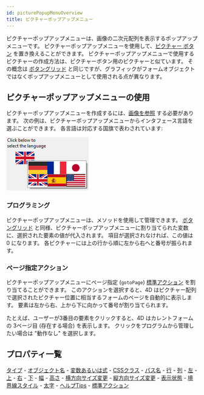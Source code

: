 ```yaml
---
id: picturePopupMenuOverview
title: ピクチャーポップアップメニュー
---
```


ピクチャーポップアップメニューは、画像の二次元配列を表示するポップアップメニューです。 ピクチャーポップアップメニューを使用して、[ピクチャー ボタン](pictureButton_overview.md) を置き換えることができます。 ピクチャーポップアップメニューで使用するピクチャーの作成方法は、ピクチャーボタン用のピクチャーと似ています。 その概念は [ボタングリッド](buttonGrid_overview.md) と同じですが、グラフィックがフォームオブジェクトではなくポップアップメニューとして使用される点が異なります。

## ピクチャーポップアップメニューの使用

ピクチャーポップアップメニューを作成するには、[画像を参照](properties_Picture.md#パス名) する必要があります。 次の例は、ピクチャーポップアップメニューからインタフェース言語を選ぶことができます。 各言語は対応する国旗で表わされています:

![](../assets/en/FormObjects/picturePopupMenu_example.png)

### プログラミング

ピクチャーポップアップメニューは、メソッドを使用して管理できます。 [ボタングリッド](buttonGrid_overview.md) と同様、ピクチャーポップアップメニューに割り当てられた変数に、選択された要素の値が代入されます。 項目が選択されなければ、この値は 0 になります。 各ピクチャーには上の行から順に左から右へと番号が振られます。

### ページ指定アクション

ピクチャーポップアップメニューにページ指定 (`gotoPage`) [標準アクション](https://doc.4d.com/4Dv19R4/4D/19-R4/Standard-actions.300-5736871.ja.html) を割り当てることができます。 このアクションを選択すると、4D はピクチャー配列で選択されたピクチャー位置に相当するフォームのページを自動的に表示します。 要素は左から右、上から下に向かって番号が割り当てられます。

たとえば、ユーザーが3番目の要素をクリックすると、4D はカレントフォームの 3ページ目 (存在する場合) を表示します。
クリックをプログラムから管理したい場合は "動作なし" を選択します。

## プロパティ一覧

[タイプ](properties_Object.md#タイプ) -
[オブジェクト名](properties_Object.md#オブジェクト名) -
[変数あるいは式](properties_Object.md#変数あるいは式) -
[CSSクラス](properties_Object.md#cssクラス) -
[パス名](properties_Picture.md#パス名) -
[行](properties_Crop.md#行) -
[列](properties_Crop.md#列) -
[左](properties_CoordinatesAndSizing.md#左) -
[上](properties_CoordinatesAndSizing.md#上) -
[右](properties_CoordinatesAndSizing.md#右) -
[下](properties_CoordinatesAndSizing.md#下) -
[幅](properties_CoordinatesAndSizing.md#幅) -
[高さ](properties_CoordinatesAndSizing.md#高さ) -
[横方向サイズ変更](properties_ResizingOptions.md#横方向サイズ変更) -
[縦方向サイズ変更](properties_ResizingOptions.md#縦方向サイズ変更) -
[表示状態](properties_Display.md#表示状態) -
[境界線スタイル](properties_BackgroundAndBorder.md#境界線スタイル) -
[太字](properties_Text.md#太字) -
[ヘルプTips](properties_Help.md#ヘルプtips) -
[標準アクション](properties_Action.md#標準アクション)
